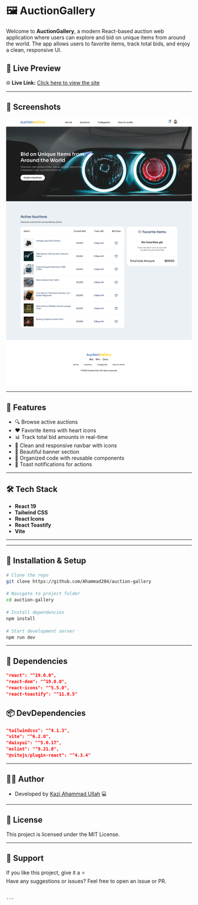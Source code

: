 
# 🖼️ AuctionGallery

Welcome to **AuctionGallery**, a modern React-based auction web application where users can explore and bid on unique items from around the world. The app allows users to favorite items, track total bids, and enjoy a clean, responsive UI.

## 🚀 Live Preview

🌐 **Live Link:** [Click here to view the site](https://auctiongallary4.netlify.app/)  


---

## 📸 Screenshots

![Banner Preview](./src/assets/AuctionGallery-min.png)

---

## 🧩 Features

- 🔍 Browse active auctions
- ❤️ Favorite items with heart icons
- 📊 Track total bid amounts in real-time
- 🔔 Clean and responsive navbar with icons
- 🧭 Beautiful banner section
- 📁 Organized code with reusable components
- 🍞 Toast notifications for actions

---

## 🛠️ Tech Stack

- **React 19**
- **Tailwind CSS**
- **React Icons**
- **React Toastify**
- **Vite**

---



---

## 🧪 Installation & Setup

```bash
# Clone the repo
git clone https://github.com/Ahammad204/auction-gallery

# Navigate to project folder
cd auction-gallery

# Install dependencies
npm install

# Start development server
npm run dev
```

---

## 🔔 Dependencies

```json
"react": "^19.0.0",
"react-dom": "^19.0.0",
"react-icons": "^5.5.0",
"react-toastify": "^11.0.5"
```

## 📦 DevDependencies

```json
"tailwindcss": "^4.1.3",
"vite": "^6.2.0",
"daisyui": "^5.0.17",
"eslint": "^9.21.0",
"@vitejs/plugin-react": "^4.3.4"
```

---

## 👨‍💻 Author

- Developed by [Kazi Ahammad Ullah](https://github.com/Ahammad204) 💻

---

## 📜 License

This project is licensed under the MIT License.

---

## 🙌 Support

If you like this project, give it a ⭐️  
Have any suggestions or issues? Feel free to open an issue or PR.

```

---


